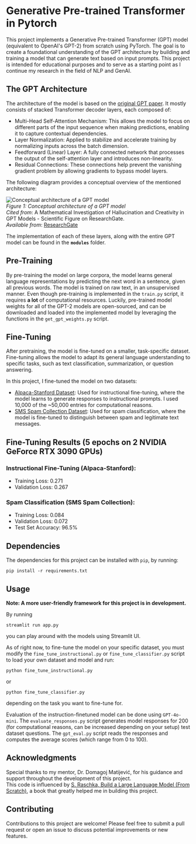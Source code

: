 # Generative Pre-trained Transformer in Pytorch
This project implements a Generative Pre-trained Transformer (GPT) model (equivalent to OpenAI's GPT-2) from scratch using PyTorch. The goal is to create a foundational understanding of the GPT architecture by building and training a model that can generate text based on input prompts. This project is intended for educational purposes and to serve as a starting point as I continue my research in the field of NLP and GenAI.

## The GPT Architecture
The architecture of the model is based on the [original GPT paper](https://s3-us-west-2.amazonaws.com/openai-assets/research-covers/language-unsupervised/language_understanding_paper.pdf).
It mostly consists of stacked Transformer decoder layers, each composed of:

- Multi-Head Self-Attention Mechanism: This allows the model to focus on different parts of the input sequence when making predictions, enabling it to capture contextual dependencies.
- Layer Normalization: Applied to stabilize and accelerate training by normalizing inputs across the batch dimension.
- Feedforward (Linear) Layer: A fully connected network that processes the output of the self-attention layer and introduces non-linearity.
- Residual Connections: These connections help prevent the vanishing gradient problem by allowing gradients to bypass model layers.

The following diagram provides a conceptual overview of the mentioned architecture:

<img src="https://github.com/user-attachments/assets/cd45144b-9a1b-4a33-ad0a-7a3f76dc6b03" alt="Conceptual architecture of a GPT model"/> <br>
*Figure 1: Conceptual architecture of a GPT model*  
*Cited from*: A Mathematical Investigation of Hallucination and Creativity in GPT Models - Scientific Figure on ResearchGate.  
*Available from*: [ResearchGate](https://www.researchgate.net/figure/Conceptual-architecture-of-a-GPT-model_fig1_370853178)

The implementation of each of these layers, along with the entire GPT model can be found in the **`modules`** folder.

## Pre-Training
By pre-training the model on large corpora, the model learns general language representations by predicting the next word in a sentence, given all previous words. The model is trained on raw text, in an unsupervised manner. Even though pre-training is implemented in the `train.py` script, it requires **a lot** of computational resources. Luckily, pre-trained model weights for all of the GPT-2 models are open-sourced, and can be downloaded and loaded into the implemented model by leveraging the functions in the `get_gpt_weights.py` script.

## Fine-Tuning
After pretraining, the model is fine-tuned on a smaller, task-specific dataset. Fine-tuning allows the model to adapt its general language understanding to specific tasks, such as text classification, summarization, or question answering. 

In this project, I fine-tuned the model on two datasets:

- [Alpaca-Stanford Dataset](https://github.com/tatsu-lab/stanford_alpaca?tab=readme-ov-file#data-release): Used for instructional fine-tuning, where the model learns to generate responses to instructional prompts. I used 10,000 of the ~50,000 entries for computational reasons.
- [SMS Spam Collection Dataset](https://www.kaggle.com/datasets/uciml/sms-spam-collection-dataset): Used for spam classification, where the model is fine-tuned to distinguish between spam and legitimate text messages.

## Fine-Tuning Results (5 epochs on 2 NVIDIA GeForce RTX 3090 GPUs)

### Instructional Fine-Tuning (Alpaca-Stanford):
- Training Loss: 0.271
- Validation Loss: 0.267

### Spam Classification (SMS Spam Collection):
- Training Loss: 0.084
- Validation Loss: 0.072
- Test Set Accuracy: 96.5%

## Dependencies
The dependencies for this project can be installed with `pip`, by running:
```
pip install -r requirements.txt
```

## Usage
**Note: A more user-friendly framework for this project is in development.**

By running
```
streamlit run app.py
```
you can play around with the models using Streamlit UI.


As of right now, to fine-tune the model on your specific dataset, you must modify the `fine_tune_instructional.py` or `fine_tune_classifier.py` script to load your own dataset and model and run:
```
python fine_tune_instructional.py
```
or
```
python fine_tune_classifier.py
```
depending on the task you want to fine-tune for.

Evaluation of the instruction-finetuned model can be done using `GPT-4o-mini`. 
The `evaluate_responses.py` script generates model responses for 200 (for computational reasons, can be increased depending on your setup) test dataset questions.
The `gpt_eval.py` script reads the responses and computes the average scores (which range from 0 to 100).

## Acknowledgments
Special thanks to my mentor, Dr. Domagoj Matijević, for his guidance and support throughout the development of this project. <br>
This code is influenced by [S. Raschka, Build a Large Language Model (From Scratch)](https://www.manning.com/books/build-a-large-language-model-from-scratch), a book that greatly helped me in building this project.

## Contributing
Contributions to this project are welcome! Please feel free to submit a pull request or open an issue to discuss potential improvements or new features.



